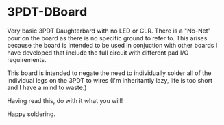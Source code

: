 # 3PDT-DBoard

Very basic 3PDT Daughterbard with no LED or CLR. There is a "No-Net" pour on the
board as there is no specific ground to refer to. This arises because the board
is intended to be used in conjuction with other boards I have developed that
include the full circuit with different pad I/O requirements.

This board is intended to negate the need to individually solder all of the
individual legs on the 3PDT to wires (I'm inheritantly lazy, life is too short
and I have a mind to waste.)

Having read this, do with it what you will!

Happy soldering.